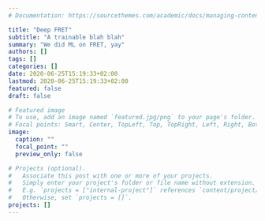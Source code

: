 ```yaml
---
# Documentation: https://sourcethemes.com/academic/docs/managing-content/

title: "Deep FRET"
subtitle: "A trainable blah blah"
summary: "We did ML on FRET, yay"
authors: []
tags: []
categories: []
date: 2020-06-25T15:19:33+02:00
lastmod: 2020-06-25T15:19:33+02:00
featured: false
draft: false

# Featured image
# To use, add an image named `featured.jpg/png` to your page's folder.
# Focal points: Smart, Center, TopLeft, Top, TopRight, Left, Right, BottomLeft, Bottom, BottomRight.
image:
  caption: ""
  focal_point: ""
  preview_only: false

# Projects (optional).
#   Associate this post with one or more of your projects.
#   Simply enter your project's folder or file name without extension.
#   E.g. `projects = ["internal-project"]` references `content/project/deep-learning/index.md`.
#   Otherwise, set `projects = []`.
projects: []
---
```

